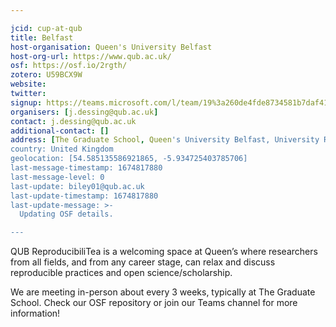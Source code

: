```yaml
---

jcid: cup-at-qub
title: Belfast
host-organisation: Queen's University Belfast
host-org-url: https://www.qub.ac.uk/
osf: https://osf.io/2rgth/
zotero: U59BCX9W
website: 
twitter: 
signup: https://teams.microsoft.com/l/team/19%3a260de4fde8734581b7daf4147da651d3%40thread.tacv2/conversations?groupId=120df94c-933d-4a56-b7ba-7d623c428dcd&tenantId=eaab77ea-b4a5-49e3-a1e8-d6dd23a1f286
organisers: [j.dessing@qub.ac.uk]
contact: j.dessing@qub.ac.uk
additional-contact: []
address: [The Graduate School, Queen's University Belfast, University Road, Belfast, BT7 1NN]
country: United Kingdom
geolocation: [54.585135586921865, -5.934725403785706]
last-message-timestamp: 1674817880
last-message-level: 0
last-update: biley01@qub.ac.uk
last-update-timestamp: 1674817880
last-update-message: >-
  Updating OSF details.

---
```


QUB ReproducibiliTea is a welcoming space at Queen’s where researchers from all fields, and from any career stage, can relax and discuss reproducible practices and open science/scholarship.

We are meeting in-person about every 3 weeks, typically at The Graduate School. Check our OSF repository or join our Teams channel for more information! 
